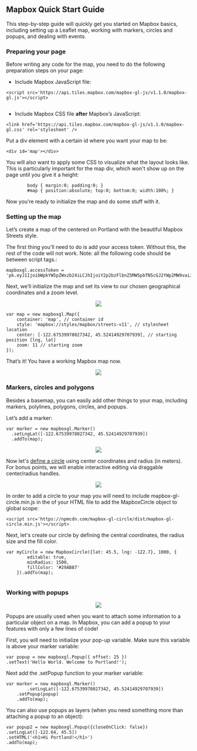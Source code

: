 ## Mapbox Quick Start Guide

This step-by-step guide will quickly get you started on Mapbox basics, including setting up a Leaflet map, working with markers, circles and popups, and dealing with events.

### Preparing your page

Before writing any code for the map, you need to do the following preparation steps on your page:

* Include Mapbox JavaScript file:

```
<script src='https://api.tiles.mapbox.com/mapbox-gl-js/v1.1.0/mapbox-gl.js'></script>
    
```

* Include Mapbox CSS file __after__ Mapbox’s JavaScript:

```
<link href='https://api.tiles.mapbox.com/mapbox-gl-js/v1.1.0/mapbox-gl.css' rel='stylesheet' />
```

Put a div element with a certain id where you want your map to be:

```
<div id='map'></div>

```

You will also want to apply some CSS to visualize what the layout looks like. This is particularly important for the map div, which won't show up on the page until you give it a height:

```
        body { margin:0; padding:0; }
        #map { position:absolute; top:0; bottom:0; width:100%; }
```

Now you’re ready to initialize the map and do some stuff with it.

### Setting up the map

Let’s create a map of the centered on Portland with the beautiful Mapbox Streets style. 

The first thing you'll need to do is add your access token. Without this, the rest of the code will not work. Note: all the following code should be between script tags.:

```
mapboxgl.accessToken = 'pk.eyJ1IjoibWpkYW5pZWxzb24iLCJhIjoiY2p2bzFlbnZ5MW5pbTN5cGJ2YWp2MW9vaiJ9.kAaZq3iyJwvrMLK7XDs_qw';
```

Next, we’ll initialize the map and set its view to our chosen geographical coordinates and a zoom level.

<p align="center">
    <img src= "https://github.com/mjdanielson/University-of-Oregon/blob/master/Labs/Mapbox-Quick-Start/Images/01_Portland.png">
  </p>

```
var map = new mapboxgl.Map({
    container: 'map', // container id
    style: 'mapbox://styles/mapbox/streets-v11', // stylesheet location
    center: [-122.67539978027342, 45.52414929707939], // starting position [lng, lat] 
    zoom: 11 // starting zoom 
});
```

That’s it! You have a working Mapbox map now.

<p align = "center">
<img src = "https://media.giphy.com/media/xT0xezQGU5xCDJuCPe/giphy.gif">
</p>

### Markers, circles and polygons 

Besides a basemap, you can easily add other things to your map, including markers, polylines, polygons, circles, and popups.

Let’s add a marker:

```
var marker = new mapboxgl.Marker()
  .setLngLat([-122.67539978027342, 45.52414929707939])
  .addTo(map);
```

<p align = "center">
    <img src="https://github.com/mjdanielson/University-of-Oregon/blob/master/Labs/Mapbox-Quick-Start/Images/Portland_Marker.png">
 </p>

Now let's [define a circle](https://www.npmjs.com/package/mapbox-gl-circle) using center coordinates and radius (in meters). For bonus points, we will enable interactive editing via draggable center/radius handles. 

<p align="center">
    <img src="https://github.com/mjdanielson/University-of-Oregon/blob/master/Labs/Mapbox-Quick-Start/Images/Circle.gif">
 </p>

In order to add a circle to your map you will need to include mapbox-gl-circle.min.js in the <head> of your HTML file to add the MapboxCircle object to global scope:

```
<script src='https://npmcdn.com/mapbox-gl-circle/dist/mapbox-gl-circle.min.js'></script>
```

Next, let's create our circle by defining the central coordinates, the radius size and the fill color. 

```
var myCircle = new MapboxCircle({lat: 45.5, lng: -122.7}, 1000, {
        editable: true,
        minRadius: 1500,
        fillColor: '#29AB87'
    }).addTo(map);
    
```

### Working with popups

<p align = "center">
	<img src ="https://github.com/mjdanielson/University-of-Oregon/blob/master/Labs/Mapbox-Quick-Start/Images/Popup.png">
</p>

Popups are usually used when you want to attach some information to a particular object on a map. In Mapbox, you can add a popup to your features with only a few lines of code! 

First, you will need to initialize your pop-up variable. Make sure this variable is above your marker variable: 

```
var popup = new mapboxgl.Popup({ offset: 25 })
.setText('Hello World. Welcome to Portland!');
```

Next add the .setPopup function to your marker variable:

```
var marker = new mapboxgl.Marker()
		.setLngLat([-122.67539978027342, 45.52414929707939])
    .setPopup(popup)
    .addTo(map);
```

You can also use popups as layers (when you need something more than attaching a popup to an object):


```
var popup2 = new mapboxgl.Popup({closeOnClick: false})
.setLngLat([-122.64, 45.5])
.setHTML('<h1>Hi Portland!</h1>')
.addTo(map);
```

